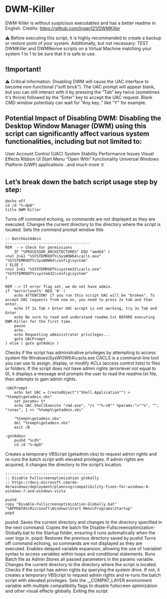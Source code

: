 # DWM-Killer
DWM-Killer is without suspicious executables and has a better readme in English.
Credits: https://github.com/Ingan121/DWMKiller


⚠️ Before executing this script, it is highly recommended to create a backup or restore point of your system.
Additionally, but not necessary: TEST DWMKiller and DWMRevive scripts on a Virtual Machine matching your system 1 to 1 to be sure that it is safe to use.


## !Important!

⚠️ Critical Information: Disabling DWM will cause the UAC interface to become non-functional (“soft brick”). The UAC prompt will appear blank, but you can still interact with it by pressing the “Tab” key twice (sometimes it's thrice) followed by the “Enter” key to accept the UAC request. Blank CMD window potentialy can wait for "Any key.." like "Y" for example.


## Potential Impact of Disabling DWM: Disabling the Desktop Window Manager (DWM) using this script can significantly affect various system functionalities, including but not limited to:

User Account Control (UAC)
System Stability
Performance Issues
Visual Effects
Ribbon UI
Start Menu
“Open With” functionality
Universal Windows Platform (UWP) applications
..and much more ☠️


## Let’s break down the batch script usage step by step:


```
@echo off
cd /d "%~dp0"
title DWM Killer
```
Turns off command echoing, so commands are not displayed as they are executed.
Changes the current directory to the directory where the script is located.
Sets the command prompt window title


```
:: BatchGotAdmin
:-------------------------------------
REM  --> Check for permissions
    IF "%PROCESSOR_ARCHITECTURE%" EQU "amd64" (
>nul 2>&1 "%SYSTEMROOT%\SysWOW64\cacls.exe" "%SYSTEMROOT%\SysWOW64\config\system"
) ELSE (
>nul 2>&1 "%SYSTEMROOT%\system32\cacls.exe" "%SYSTEMROOT%\system32\config\system"
)

REM --> If error flag set, we do not have admin.
if '%errorlevel%' NEQ '0' (
    echo ATTENTION! if you run this script UAC will be "broken". To accept UAC requests from now on, you need to press 2x tab and than enter.
    echo If 2x Tab + Enter UAC accept is not working, try 3x Tab and Enter
    echo Be sure to read and understand readme.txt BEFORE executing DWM-Killer for the first time.
    pause
    echo.
    echo Requesting administrator privileges...
    goto UACPrompt
) else ( goto gotAdmin )
```
Checks if the script has administrative privileges by attempting to access system file Windows\SysWOW64\cacls.exe
CACLS is a command-line tool you can use to assign, display, or modify ACLs (access control lists) to files or folders.
If the script does not have admin rights (errorlevel not equal to 0), it displays a message and prompts the user to read the readme.txt file, then attempts to gain admin rights.

```
:UACPrompt
    echo Set UAC = CreateObject^("Shell.Application"^) > "%temp%\getadmin.vbs"
    set params= %*
    echo UAC.ShellExecute "cmd.exe", "/c ""%~s0"" %params:"=""%", "", "runas", 1 >> "%temp%\getadmin.vbs"

    "%temp%\getadmin.vbs"
    del "%temp%\getadmin.vbs"
    exit /B

:gotAdmin
    pushd "%cd%"
    cd /d "%~dp0"
```
Creates a temporary VBScript (getadmin.vbs) to request admin rights and re-runs the batch script with elevated privileges.
If admin rights are acquired, it changes the directory to the script’s location.

```
:--------------------------------------
:: Disable Fullscreenoptimization globally
:: https://docs.microsoft.com/de-de/windows/deployment/planning/compatibility-fixes-for-windows-8-windows-7-and-windows-vista

pushd
copy "Disable-Fullscreenoptimization-Globally.bat" "%APPDATA%\Microsoft\Windows\Start Menu\Programs\Startup"
popd
```
pushd: Saves the current directory and changes to the directory specified in the next command.
Copies the batch file Disable-Fullscreenoptimization-Globally.bat to the Startup folder, ensuring it runs automatically when the user logs in.
popd: Restores the previous directory saved by pushd
Turns off command echoing, so commands are not displayed as they are executed.
Enables delayed variable expansion, allowing the use of !variable! syntax to access variables within loops and conditional statements.
Runs Batch file as Admin
Stores all passed parameters in the params variable.
Changes the current directory to the directory where the script is located.
Checks if the script has admin rights by querying the system drive. If not, it creates a temporary VBScript to request admin rights and re-runs the batch script with elevated privileges.
Sets the __COMPAT_LAYER environment variable with multiple compatibility flags to disable fullscreen optimization and other visual effects globally.
Exiting the script
